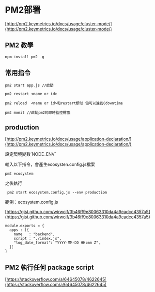 # PM2部署

[http://pm2.keymetrics.io/docs/usage/cluster-mode/](http://pm2.keymetrics.io/docs/usage/cluster-mode/)

## PM2 教學

```
npm install pm2 -g
```

## 常用指令

```
pm2 start app.js //啟動

pm2 restart <name or id>

pm2 reload  <name or id>和restart類似 但可以達到0downtime

pm2 monit //啟動pm2的即時監控視窗
```

## production

[http://pm2.keymetrics.io/docs/usage/application-declaration/](http://pm2.keymetrics.io/docs/usage/application-declaration/)

設定環境變數\`NODE\_ENV\`

輸入以下指令，會產生ecosysten.config.js檔案

```
pm2 ecosystem
```

之後執行

```
 pm2 start ecosystem.config.js --env production
```

範例：ecosystem.config.js

[https://gist.github.com/wirwolf/3b46ff9e80063310da4a9eadcc4357a5](https://gist.github.com/wirwolf/3b46ff9e80063310da4a9eadcc4357a5)

```
module.exports = {
  apps : [{
    name   : "backend",
    script : "./index.js",
    "log_date_format": "YYYY-MM-DD HH:mm Z",
  }]
}
```

## PM2 執行任何 package script

[https://stackoverflow.com/a/64645078/4622645](https://stackoverflow.com/a/64645078/4622645)

